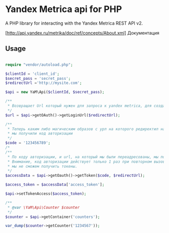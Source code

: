 # Yandex Metrica api for PHP

A PHP library for interacting with the Yandex Metrica REST API v2.

[http://api.yandex.ru/metrika/doc/ref/concepts/About.xml] Документация

## Usage

```php

require "vendor/autoload.php";

$clientId = 'client_id';
$secret_pass = 'secret_pass';
$redirectUrl ='http://mysite.com';

$api = new YaM\Api($clientId, $secret_pass);

/**
 * Возвращает Url который нужен для запроса к yandex metrica, для создания кода авторизации
 */
$url = $api->getOAuth()->getLoginUrl($redirectUrl);

/**
 * Теперь каким либо магическим образов с урл на которого редиректил нас mail,
 * мы получили код авторизации
 */
$code = '123456789';
/*
/**
 * По коду авторизации, и url, на который мы были переадресованы, мы получаем токены доступа,
 * Внимание, код авторизации действует только 1 раз при повторном вызове запроса с тем же кодом доступа
 * мы не сможем получить токены.
 */
$accessData = $api->getOauth()->getToken($code, $redirectUrl);

$access_token = $accessData['access_token'];

$api->setTokenAccess($access_token);

/**
 * @var \YaM\Api\Counter $counter
 */
$counter = $api->getContainer('counters');

var_dump($counter->getCounter('1234567'));

```
